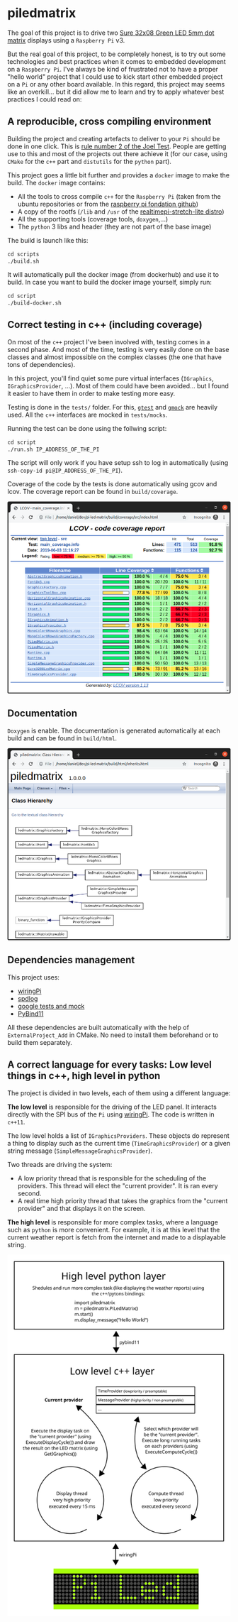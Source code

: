 # piledmatrix

The goal of this project is to drive two [Sure 32x08 Green LED 5mm dot matrix](http://store3.sure-electronics.com/de-dp13211) displays using a `Raspberry Pi` v3. 

But the real goal of this project, to be completely honest, is to try out some technologies and best practices when it comes to embedded development on a `Raspberry Pi`. I've always be kind of frustrated not to have a proper "hello world" project that I could use to kick start other embedded project on a `Pi` or any other board available. In this regard, this project may seems like an overkill... but it did allow me to learn and try to apply whatever best practices I could read on:

## A reproducible, cross compiling environment

Building the project and creating artefacts to deliver to your `Pi` should be done in one click. This is [rule number 2 of the Joel Test](https://www.joelonsoftware.com/2000/08/09/the-joel-test-12-steps-to-better-code/). People are getting use to this and most of the projects out there achieve it (for our case, using `CMake` for the `c++` part and `distutils` for the `python` part). 

This project goes a little bit further and provides a `docker` image to make the build. The `docker` image contains:
- All the tools to cross compile `c++` for the `Raspberry Pi` (taken from the ubuntu repositories or from the [raspberry pi fondation github](https://github.com/raspberrypi/tools.git))
- A copy of the rootfs (`/lib` and `/usr` of the [realtimepi-stretch-lite distro](http://unofficialpi.org/Distros/RealtimePi/))
- All the supporting tools (coverage tools, `doxygen`,...)
- The `python` 3 libs and header (they are not part of the base image)

The build is launch like this:
```
cd scripts
./build.sh
```
It will automatically pull the docker image (from dockerhub) and use it to build. In case you want to build the docker image yourself, simply run:
```
cd script
./build-docker.sh
```

## Correct testing in c++ (including coverage)

On most of the `c++` project I've been involved with, testing comes in a second phase. And most of the time, testing is very easily done on the base classes and almost impossible on the complex classes (the one that have tons of dependencies).

In this project, you'll find quiet some pure virtual interfaces (`IGraphics`, `IGraphicsProvider`, ...). Most of them could have been avoided... but I found it easier to have them in order to make testing more easy. 

Testing is done in the `tests/` folder. For this, [`gtest`](https://github.com/google/googletest) and [`gmock`](https://github.com/google/googletest/tree/master/googlemock) are heavily used. All the `c++` interfaces are mocked in `tests/mocks`.

Running the test can be done using the follwing script:
```
cd script
./run.sh IP_ADDRESS_OF_THE_PI
```
The script will only work if you have setup ssh to log in automatically (using `ssh-copy-id pi@IP_ADDRESS_OF_THE_PI`).

Coverage of the code by the tests is done automatically using gcov and lcov. The coverage report can be found in `build/coverage`.

![Alt text](doc/coverage.png?raw=true "Coverage")

## Documentation

`Doxygen` is enable. The documentation is generated automatically at each build and can be found in `build/html`.

![Alt text](doc/doc.png?raw=true "Doxygen documentation")

## Dependencies management

This project uses:
- [wiringPi](http://wiringpi.com/)
- [spdlog](https://github.com/gabime/spdlog)
- [google tests and mock](https://github.com/google/googletest)
- [PyBind11](https://github.com/pybind/pybind11)

All these dependencies are built automatically with the help of `ExternalProject_Add` in CMake. No need to install them beforehand or to build them separately.

## A correct language for every tasks: Low level things in c++, high level in python

The project is divided in two levels, each of them using a different language:

**The low level** is responsible for the driving of the LED panel. It interacts directly with the SPI bus of the `Pi` using [wiringPi](http://wiringpi.com/). The code is written in `c++11`.

The low level holds a list of `IGraphicsProviders`. These objects do represent a thing to display such as the current time (`TimeGraphicsProvider`) or a given string message (`SimpleMessageGraphicsProvider`). 

Two threads are driving the system: 
- A low priority thread that is responsible for the scheduling of the providers. This thread will elect the "current provider". It is ran every second.
- A real time high priority thread that takes the graphics from the "current provider" and that displays it on the screen.

**The high level** is responsible for more complex tasks, where a language such as `python` is more convenient. For example, it is at this level that the current weather report is fetch from the internet and made to a displayable string.

![Alt text](doc/architecture_overview.svg "General architecture")